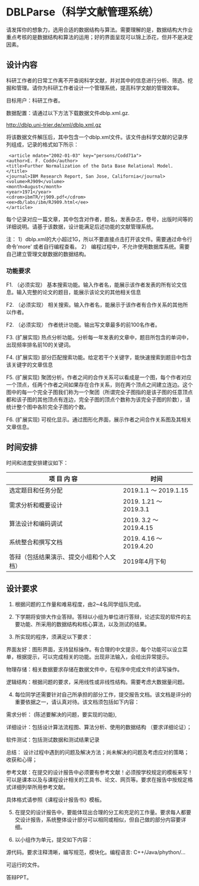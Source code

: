 # DBLParse（科学文献管理系统）
请发挥你的想象力，选用合适的数据结构与算法。需要理解的是，数据结构大作业重点考核的是数据结构和算法的运用；好的界面呈现可以锦上添花，但并不是决定因素。

## 设计内容
科研工作者的日常工作离不开查阅科学文献，并对其中的信息进行分析、筛选、挖掘和管理。请你为科研工作者设计一个管理系统，提高科学文献的管理效率。

目标用户：科研工作者。

数据配置：请通过以下方法下载数据文件dblp.xml.gz.

http://dblp.uni-trier.de/xml/dblp.xml.gz

将该数据文件解压后，其中包含一个dblp.xml文件。该文件由科学文献的记录序列组成，记录的格式如下所示：

```
 <article mdate="2002-01-03" key="persons/Codd71a">
<author>E. F. Codd</author>
<title>Further Normalization of the Data Base Relational Model.</title>
<journal>IBM Research Report, San Jose, California</journal>
<volume>RJ909</volume>
<month>August</month>
<year>1971</year>
<cdrom>ibmTR/rj909.pdf</cdrom>
<ee>db/labs/ibm/RJ909.html</ee>
</article>
```

每个记录对应一篇文章，其中包含对作者，题名，发表杂志，卷号，出版时间等的详细说明。请基于该数据，设计能满足后述功能的文献管理系统。

注：
1）dblp.xml的大小超过1G，所以不要直接点击打开该文件。需要通过命令行命令’more’ 或者自行编程查看。
2） 编程过程中，不允许使用数据库系统。需要自己建立管理文献数据的数据结构。

### 功能要求
F1. （必须实现） 基本搜索功能。输入作者名，能展示该作者发表的所有论文信息。输入完整的论文的题目，能展示该论文的其他相关信息

F2. （必须实现） 相关搜索。输入作者名，能展示于该作者有合作关系的其他所以作者。

F2. （必须实现） 作者统计功能。输出写文章最多的前100名作者。

F3.  (扩展实现)   热点分析功能。分析每一年发表的文章中，题目所包含的单词中，出现频率排名前10的关键词。

F4.  (扩展实现)  部分匹配搜索功能。给定若干个关键字，能快速搜索到题目中包含该关键字的文章信息

F5.  (扩展实现) 聚团分析。作者之间的合作关系可以看成是一个图，每个作者对应一个顶点，任两个作者之间如果存在合作关系，则在两个顶点之间建立连边。这个图中的每一个完全子图我们称为一个聚团（所谓完全子图指的是该子图的任意顶点都和该子图的其他顶点有连边，完全子图的顶点个数称为该完全子图的阶数），请统计整个图中各阶完全子图的个数。

F6.  (扩展实现) 可视化显示。通过图形化界面，展示作者之间合作关系图及其相关文章信息。


## 时间安排
时间和进度安排建议如下：

|            项  目  内  容             |          时间           |
| ------------------------------------ | ----------------------- |
| 选定题目和任务分配                     | 2019.1.1 ～ 2019.1.15   |
| 需求分析和概要设计                     | 2019. 1.21 ～ 2019.3.1  |
| 算法设计和编码调试                     | 2019. 3.2 ～ 2019.4.15  |
| 系统整合和撰写文档                     | 2019. 4.16 ～ 2019.4.20 |
| 答辩（包括结果演示、提交小组和个人文档）| 2019年4月下旬            |

## 设计要求

1. 根据问题的工作量和难易程度，由2~4名同学组队完成。

2. 下学期将安排大作业答辩。答辩以小组为单位进行答辩，论述实现的软件的主要功能、所采用的数据结构和核心算法，以及测试的结果。

3. 所实现的程序，须满足以下要求：

界面友好：图形界面，支持鼠标操作。有合理的中文提示，每个功能可以设立菜单，根据提示，可以完成相关的功能。出现非法输入，会给出异常提示。

物理存储：相关数据要求存储在数据文件中，在程序中完成文件的读写操作。

逻辑结构：根据问题的要求，采用线性或非线性结构。需要考虑大数据量问题。

4. 每位同学还需要针对自己所承担的部分工作，提交报告文档。该文档是评分的重要依据之一，请认真对待。该文档须包括如下内容：

需求分析： (陈述要解决的问题，要实现的功能),

详细设计：包括设计算法流程图、算法分析、使用的数据结构 （要求详细论证）；

软件测试：包括测试数据和测试结果记录

总结： 设计过程中遇到的问题及解决方法；尚未解决的问题及考虑应对的策略；收获和心得；

参考文献：在提交的设计报告中必须要有参考文献！必须按学校规定的模板来写！可以是课本以及与课程设计相关的工具书、论文、网页等。要求在报告中按规定格式详细列举所用参考文献。

具体格式请参照《课程设计报告书》模板。

5. 在提交的设计报告中，要能体现出合理的分工和充足的工作量。要求每人都要交设计报告，系统整体设计部分可以相同或相似，但自己做的部分内容要详细。

6. 以小组作为单元，提交如下内容：   

源代码。要求注释清晰，编写规范，模块化。编程语言: C++/Java/phython/…

可运行的文件。

答辩PPT。
